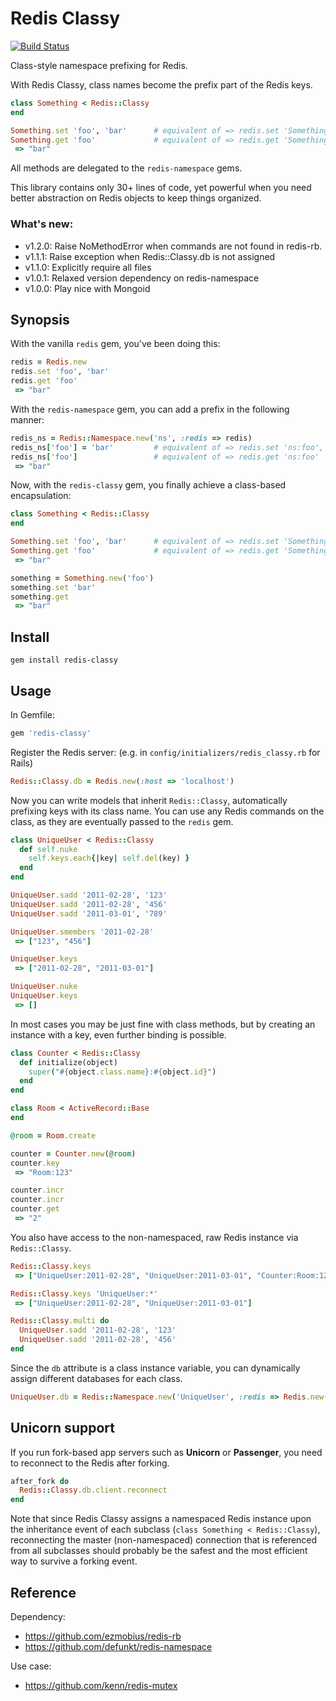 Redis Classy
============

[![Build Status](https://secure.travis-ci.org/kenn/redis-classy.png)](http://travis-ci.org/kenn/redis-classy)

Class-style namespace prefixing for Redis.

With Redis Classy, class names become the prefix part of the Redis keys.

```ruby
class Something < Redis::Classy
end

Something.set 'foo', 'bar'      # equivalent of => redis.set 'Something:foo', 'bar'
Something.get 'foo'             # equivalent of => redis.get 'Something:foo'
 => "bar"
```

All methods are delegated to the `redis-namespace` gems.

This library contains only 30+ lines of code, yet powerful when you need better abstraction on Redis objects to keep things organized.

### What's new:

* v1.2.0: Raise NoMethodError when commands are not found in redis-rb.
* v1.1.1: Raise exception when Redis::Classy.db is not assigned
* v1.1.0: Explicitly require all files
* v1.0.1: Relaxed version dependency on redis-namespace
* v1.0.0: Play nice with Mongoid

Synopsis
--------

With the vanilla `redis` gem, you've been doing this:

```ruby
redis = Redis.new
redis.set 'foo', 'bar'
redis.get 'foo'
 => "bar"
```

With the `redis-namespace` gem, you can add a prefix in the following manner:

```ruby
redis_ns = Redis::Namespace.new('ns', :redis => redis)
redis_ns['foo'] = 'bar'         # equivalent of => redis.set 'ns:foo', 'bar'
redis_ns['foo']                 # equivalent of => redis.get 'ns:foo'
 => "bar"
```

Now, with the `redis-classy` gem, you finally achieve a class-based encapsulation:

```ruby
class Something < Redis::Classy
end

Something.set 'foo', 'bar'      # equivalent of => redis.set 'Something:foo', 'bar'
Something.get 'foo'             # equivalent of => redis.get 'Something:foo'
 => "bar"

something = Something.new('foo')
something.set 'bar'
something.get
 => "bar"
```

Install
-------

    gem install redis-classy

Usage
-----

In Gemfile:

```ruby
gem 'redis-classy'
```

Register the Redis server: (e.g. in `config/initializers/redis_classy.rb` for Rails)

```ruby
Redis::Classy.db = Redis.new(:host => 'localhost')
```

Now you can write models that inherit `Redis::Classy`, automatically prefixing keys with its class name.
You can use any Redis commands on the class, as they are eventually passed to the `redis` gem.

```ruby
class UniqueUser < Redis::Classy
  def self.nuke
    self.keys.each{|key| self.del(key) }
  end
end

UniqueUser.sadd '2011-02-28', '123'
UniqueUser.sadd '2011-02-28', '456'
UniqueUser.sadd '2011-03-01', '789'

UniqueUser.smembers '2011-02-28'
 => ["123", "456"]

UniqueUser.keys
 => ["2011-02-28", "2011-03-01"]

UniqueUser.nuke
UniqueUser.keys
 => []
```

In most cases you may be just fine with class methods, but by creating an instance with a key, even further binding is possible.

```ruby
class Counter < Redis::Classy
  def initialize(object)
    super("#{object.class.name}:#{object.id}")
  end
end

class Room < ActiveRecord::Base
end

@room = Room.create

counter = Counter.new(@room)
counter.key
 => "Room:123"

counter.incr
counter.incr
counter.get
 => "2"
```

You also have access to the non-namespaced, raw Redis instance via `Redis::Classy`.

```ruby
Redis::Classy.keys
 => ["UniqueUser:2011-02-28", "UniqueUser:2011-03-01", "Counter:Room:123"]

Redis::Classy.keys 'UniqueUser:*'
 => ["UniqueUser:2011-02-28", "UniqueUser:2011-03-01"]

Redis::Classy.multi do
  UniqueUser.sadd '2011-02-28', '123'
  UniqueUser.sadd '2011-02-28', '456'
end
```

Since the `db` attribute is a class instance variable, you can dynamically assign different databases for each class.

```ruby
UniqueUser.db = Redis::Namespace.new('UniqueUser', :redis => Redis.new(:host => 'another.host'))
```

Unicorn support
---------------

If you run fork-based app servers such as **Unicorn** or **Passenger**, you need to reconnect to the Redis after forking.

```ruby
after_fork do
  Redis::Classy.db.client.reconnect
end
```

Note that since Redis Classy assigns a namespaced Redis instance upon the inheritance event of each subclass (`class Something < Redis::Classy`), reconnecting the master (non-namespaced) connection that is referenced from all subclasses should probably be the safest and the most efficient way to survive a forking event.

Reference
---------

Dependency:

* <https://github.com/ezmobius/redis-rb>
* <https://github.com/defunkt/redis-namespace>

Use case:

* <https://github.com/kenn/redis-mutex>
